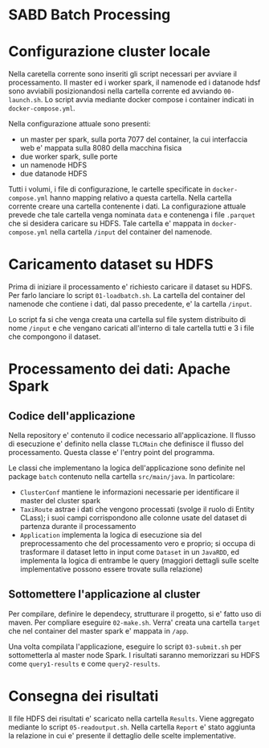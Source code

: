 # SABD Batch Processing

# Configurazione cluster locale
Nella caretella corrente sono inseriti gli script necessari per avviare il processamento.
Il master ed i worker spark, il namenode ed i datanode hdsf sono avviabili posizionandosi nella cartella corrente ed avviando `00-launch.sh`.
Lo script avvia mediante docker compose i container indicati in `docker-compose.yml`.

Nella configurazione attuale sono presenti:
- un master per spark, sulla porta 7077 del container, la cui interfaccia web e' mappata sulla 8080 della macchina fisica
- due worker spark, sulle porte 
- un namenode HDFS
- due datanode HDFS

Tutti i volumi, i file di configurazione, le cartelle specificate in `docker-compose.yml` hanno mapping relativo a questa cartella.
Nella cartella corrente creare una cartella contenente i dati. La configurazione attuale prevede che tale cartella venga nominata `data` e contenenga i file `.parquet` che si desidera caricare su HDFS.
Tale cartella e' mappata in `docker-compose.yml` nella cartella `/input` del container del namenode.



# Caricamento dataset su HDFS
Prima di iniziare il processamento e' richiesto caricare il dataset su HDFS.
Per farlo lanciare lo script `01-loadbatch.sh`. 
La cartella del container del namenode che contiene i dati, dal passo precedente, e' la cartella `/input`.

Lo script fa si che venga creata una cartella sul file system distribuito di nome `/input` e che vengano caricati 
all'interno di tale cartella tutti e 3 i file che compongono il dataset.



# Processamento dei dati: Apache Spark 
## Codice dell'applicazione
Nella repository e' contenuto il codice necessario all'applicazione.
Il flusso di esecuzione e' definito nella classe `TLCMain` che definisce il flusso del processamento.
Questa classe e' l'entry point del programma.

Le classi che implementano la logica dell'applicazione sono definite nel package `batch` contenuto nella cartella `src/main/java`.
In particolare:
- `ClusterConf` mantiene le informazioni necessarie per identificare il master del cluster spark
- `TaxiRoute` astrae i dati che vengono processati (svolge il ruolo di Entity CLass); i suoi campi corrispondono alle colonne usate del dataset di partenza durante il processamento
- `Application` implementa la logica di esecuzione sia del preprocessamento che del processamento vero e proprio; 
   si occupa di trasformare il dataset letto in input come `Dataset` in un `JavaRDD`,
   ed implementa la logica di entrambe le query (maggiori dettagli sulle scelte implementative possono essere trovate sulla relazione)

## Sottomettere l'applicazione al cluster
Per compilare, definire le dependecy, strutturare il progetto, si e' fatto uso di maven.
Per compliare eseguire `02-make.sh`. Verra' creata una cartella `target` che nel container del master spark e' mappata in `/app`.

Una volta compilata l'applicazione, eseguire lo script `03-submit.sh` per sottometterla al master node Spark.
I risultati saranno memorizzari su HDFS come `query1-results` e come `query2-results`.

# Consegna dei risultati
Il file HDFS dei risultati e' scaricato nella cartella `Results`. Viene aggregato mediante lo script `05-readoutput.sh`.
Nella cartella `Report` e' stato aggiunta la relazione in cui e' presente il dettaglio delle scelte implementative.



